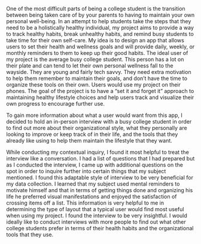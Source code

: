 One of the most difficult parts of being a college student is the transition between being taken care of by your parents to having to maintain your own personal well-being. In an attempt to help students take the steps that they need to be a holistically healthy individual, my project aims to provide a way to track healthy habits, break unhealthy habits, and remind busy students to take time for their own self-care. My idea is to design an app that allows users to set their health and wellness goals and will provide daily, weekly, or monthly reminders to them to keep up their good habits. The ideal user of my project is the average busy college student. This person has a lot on their plate and can tend to let their own personal wellness fall to the wayside. They are young and fairly tech savvy. They need extra motivation to help them remember to maintain their goals, and don’t have the time to organize these tools on their own. Users would use my project on their phones. The goal of the project is to have a “set it and forget it” approach to maintaining healthy lifestyle choices and help users track and visualize their own progress to encourage further use.

To gain more information about what a user would want from this app, I decided to hold an in-person interview with a busy college student in order to find out more about their organizational style, what they personally are looking to improve or keep track of in their life, and the tools that they already like using to help them maintain the lifestyle that they want.

While conducting my contextual inquiry, I found it most helpful to treat the interview like a conversation. I had a list of questions that I had prepared but as I conducted the interview, I came up with additional questions on the spot in order to inquire further into certain things that my subject mentioned. I found this adaptable style of interview to be very beneficial for my data collection. I learned that my subject used mental reminders to motivate himself and that in terms of getting things done and organizing his life he preferred visual manifestations and enjoyed the satisfaction of crossing items off a list. This information is very helpful to me in determining the type of layout that a typical user would find most useful when using my project. I found the interview to be very insightful. I would ideally like to conduct interviews with more people to find out what other college students prefer in terms of their health habits and the organizational tools that they use. 
